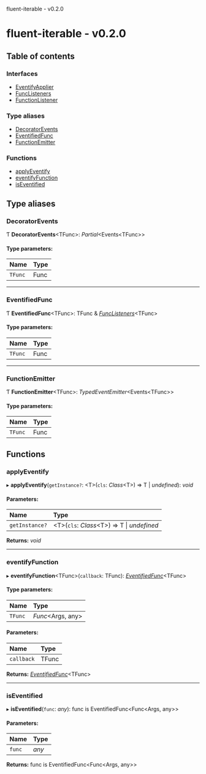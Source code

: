 fluent-iterable - v0.2.0

# fluent-iterable - v0.2.0

## Table of contents

### Interfaces

- [EventifyApplier](interfaces/eventifyapplier.md)
- [FuncListeners](interfaces/funclisteners.md)
- [FunctionListener](interfaces/functionlistener.md)

### Type aliases

- [DecoratorEvents](README.md#decoratorevents)
- [EventifiedFunc](README.md#eventifiedfunc)
- [FunctionEmitter](README.md#functionemitter)

### Functions

- [applyEventify](README.md#applyeventify)
- [eventifyFunction](README.md#eventifyfunction)
- [isEventified](README.md#iseventified)

## Type aliases

### DecoratorEvents

Ƭ **DecoratorEvents**<TFunc\>: *Partial*<Events<TFunc\>\>

#### Type parameters:

Name | Type |
:------ | :------ |
`TFunc` | Func |

___

### EventifiedFunc

Ƭ **EventifiedFunc**<TFunc\>: TFunc & [*FuncListeners*](interfaces/funclisteners.md)<TFunc\>

#### Type parameters:

Name | Type |
:------ | :------ |
`TFunc` | Func |

___

### FunctionEmitter

Ƭ **FunctionEmitter**<TFunc\>: *TypedEventEmitter*<Events<TFunc\>\>

#### Type parameters:

Name | Type |
:------ | :------ |
`TFunc` | Func |

## Functions

### applyEventify

▸ **applyEventify**(`getInstance?`: <T\>(`cls`: *Class*<T\>) => T \| *undefined*): *void*

#### Parameters:

Name | Type |
:------ | :------ |
`getInstance?` | <T\>(`cls`: *Class*<T\>) => T \| *undefined* |

**Returns:** *void*

___

### eventifyFunction

▸ **eventifyFunction**<TFunc\>(`callback`: TFunc): [*EventifiedFunc*](README.md#eventifiedfunc)<TFunc\>

#### Type parameters:

Name | Type |
:------ | :------ |
`TFunc` | *Func*<Args, any\> |

#### Parameters:

Name | Type |
:------ | :------ |
`callback` | TFunc |

**Returns:** [*EventifiedFunc*](README.md#eventifiedfunc)<TFunc\>

___

### isEventified

▸ **isEventified**(`func`: *any*): func is EventifiedFunc<Func<Args, any\>\>

#### Parameters:

Name | Type |
:------ | :------ |
`func` | *any* |

**Returns:** func is EventifiedFunc<Func<Args, any\>\>

